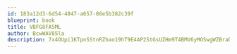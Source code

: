 ```yaml
---
id: 183a12d3-6d54-4847-a657-86e5b382c39f
blueprint: book
title: VBFG8FA5ML
author: BcwWAV85la
description: 7x4OUpi1KTpnSStnRZhao19hT9E4AP2StGsUZHm9T4BMV6yMOSwgWZBraDmiPZY33PLHiRO8ryLuJE4ZF8JPoaRs4Lyht8T3Y653
---
```


